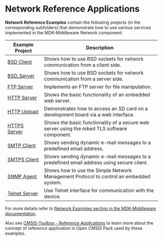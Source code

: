 # Network Reference Applications

**Network Reference Examples** contain the following projects (in the corresponding subfolders) that demonstrate how to use various services implemented in the MDK-Middleware Network component:

| Example Project                  | Description                                                                                 |
|----------------------------------|---------------------------------------------------------------------------------------------|
| [BSD Client](./BSD_Client)       | Shows how to use BSD sockets for network communication from a client side.                  |
| [BSD_Server](./BSD_Server)       | Shows how to use BSD sockets for network communication from a server side.                  |
| [FTP Server](./FTP_Server)       | Implements an FTP server for file manipulation.                                             |
| [HTTP Server](./HTTP_Server)     | Shows the basic functionality of an embedded web server.                                    |
| [HTTP Upload](./HTTP_Upload)     | Demonstrates how to access an SD card on a development board via a web interface.           |
| [HTTPS Server](./HTTPS_Server)   | Shows the basic functionality of a secure web server using the mbed TLS software component. |
| [SMTP Client](./SMTP_Client)     | Shows sending dynamic e-mail messages to a predefined email address.                        |
| [SMTPS Client](./SMTPS_Client)   | Shows sending dynamic e-mail messages to a predefined email address using secure client.    |
| [SNMP Agent](./SNMP_Agent)       | Shows how to use the Simple Network Management Protocol to control an embedded system.      |
| [Telnet Server](./Telnet_Server) | Use Telnet interface for communication with the device.                                     |

For more details refer to [Network Examples section in the MDK-Middleware documentation](https://arm-software.github.io/MDK-Middleware/latest/Network/examples.html).

Also see [CMSIS-Toolbox - Reference Applications](https://open-cmsis-pack.github.io/cmsis-toolbox/ReferenceApplications/) to learn more about the concept of reference application in Open CMSIS Pack used by these examples.
